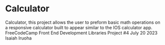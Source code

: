 # Calculator
Calculator, this project allows the user to preform basic math operations on a responsive calculator built to appear similar to the IOS calculator app. FreeCodeCamp Front End Development Libraries Project #4 July 20 2023 Isaiah Iruoha
